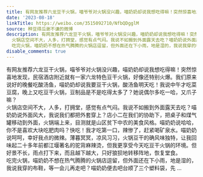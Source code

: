 ```yaml
---
title: 有网友推荐六龙豆干火锅，喵爷爷对火锅没兴趣，喵奶奶却说我想吃得嘛！突然惊喜地发现，民宿酒店附近就有一家六龙特色豆干火锅，好像还特别火爆。我们原来说好的...
date: '2023-08-18'
linkTitle: https://weibo.com/3515092710/NfbQDgglM
source: 种豆得瓜谢不谦的微博
description: 有网友推荐六龙豆干火锅，喵爷爷对火锅没兴趣，喵奶奶却说我想吃得嘛！突然惊喜地发现，民宿酒店附近就有一家六龙特色豆干火锅，好像还特别火爆。我们原来说好的晚餐吃酸汤鱼，喵奶奶却说我要豆干火锅，酸汤鱼明天吃！我说中午才吃菜豆腐，晚上又吃豆干火锅，豆制品是不是吃得太多了？她说偶尔多吃一哈，又爪子嘛？<br>
  火锅店空间不大，人多，打拥堂，感觉有点气闷。我说不如搬到外面露天去吃？喵奶奶说外面风大，我说我们都把外套穿上？店小二在我们的协助下，把桌子和煤气罐移动到外面，火锅端上来，目测就是山区贫下中农的美食风格。喵奶奶说哈哈，你不是喜欢大块吃肥肉吗？快吃！我才吃第一口，辣惨了，赶紧喝矿泉水。喵奶奶说呵呵，幸好我点的微辣。薄暮冥冥，凉风习习，火锅豆干的确风味独特，让我回味起二十多年前都江堰著名的驼背麻辣烫，但我更享受今天吃豆干火锅的环境。但好景不长，雨点打下来，而且越下越大，只好狼狈地转移阵地，恢复堂食。<br>
  吃完火锅，喵奶奶不想在热气腾腾的火锅店逗留，但外面还在下小雨，地是湿的，我说我穿的布鞋，等一会儿再走吧？喵奶奶便去吧台顺了三个塑料袋，先 ...
disable_comments: true
---
```

有网友推荐六龙豆干火锅，喵爷爷对火锅没兴趣，喵奶奶却说我想吃得嘛！突然惊喜地发现，民宿酒店附近就有一家六龙特色豆干火锅，好像还特别火爆。我们原来说好的晚餐吃酸汤鱼，喵奶奶却说我要豆干火锅，酸汤鱼明天吃！我说中午才吃菜豆腐，晚上又吃豆干火锅，豆制品是不是吃得太多了？她说偶尔多吃一哈，又爪子嘛？<br> 火锅店空间不大，人多，打拥堂，感觉有点气闷。我说不如搬到外面露天去吃？喵奶奶说外面风大，我说我们都把外套穿上？店小二在我们的协助下，把桌子和煤气罐移动到外面，火锅端上来，目测就是山区贫下中农的美食风格。喵奶奶说哈哈，你不是喜欢大块吃肥肉吗？快吃！我才吃第一口，辣惨了，赶紧喝矿泉水。喵奶奶说呵呵，幸好我点的微辣。薄暮冥冥，凉风习习，火锅豆干的确风味独特，让我回味起二十多年前都江堰著名的驼背麻辣烫，但我更享受今天吃豆干火锅的环境。但好景不长，雨点打下来，而且越下越大，只好狼狈地转移阵地，恢复堂食。<br> 吃完火锅，喵奶奶不想在热气腾腾的火锅店逗留，但外面还在下小雨，地是湿的，我说我穿的布鞋，等一会儿再走吧？喵奶奶便去吧台顺了三个塑料袋，先 ...